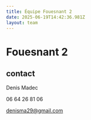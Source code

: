 ```yaml
---
title: Équipe Fouesnant 2
date: 2025-06-19T14:42:36.981Z
layout: team
---
```


# Fouesnant 2



## contact 

Denis Madec

06 64 26 81 06

denisma29@gmail.com

